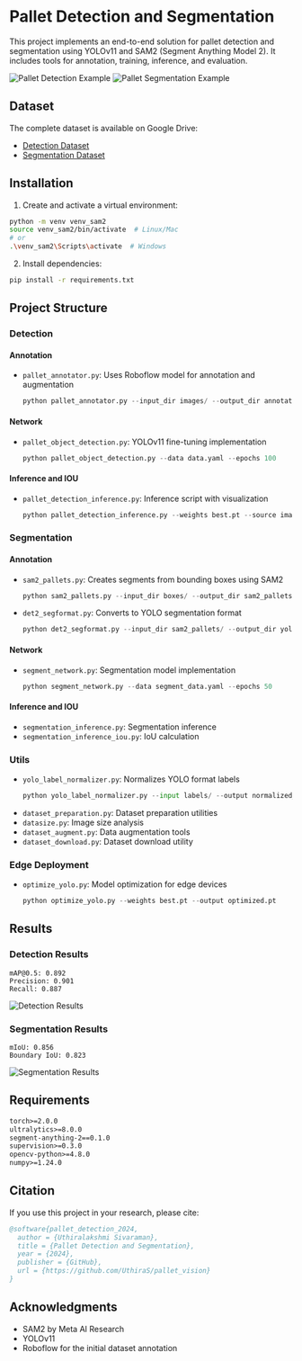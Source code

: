 # Pallet Detection and Segmentation

This project implements an end-to-end solution for pallet detection and segmentation using YOLOv11 and SAM2 (Segment Anything Model 2). It includes tools for annotation, training, inference, and evaluation.

![Pallet Detection Example](results/aug_pallet_287.jpg)
![Pallet Segmentation Example](results/vis_pallet_337.png)

## Dataset

The complete dataset is available on Google Drive:
- [Detection Dataset](https://drive.google.com/drive/folders/xxx)
- [Segmentation Dataset](https://drive.google.com/drive/folders/xxx)

## Installation

1. Create and activate a virtual environment:
```bash
python -m venv venv_sam2
source venv_sam2/bin/activate  # Linux/Mac
# or
.\venv_sam2\Scripts\activate  # Windows
```

2. Install dependencies:
```bash
pip install -r requirements.txt
```

## Project Structure

### Detection

#### Annotation
- `pallet_annotator.py`: Uses Roboflow model for annotation and augmentation
  ```python
  python pallet_annotator.py --input_dir images/ --output_dir annotations/
  ```

#### Network
- `pallet_object_detection.py`: YOLOv11 fine-tuning implementation
  ```python
  python pallet_object_detection.py --data data.yaml --epochs 100
  ```

#### Inference and IOU
- `pallet_detection_inference.py`: Inference script with visualization
  ```python
  python pallet_detection_inference.py --weights best.pt --source images/
  ```

### Segmentation

#### Annotation
- `sam2_pallets.py`: Creates segments from bounding boxes using SAM2
  ```python
  python sam2_pallets.py --input_dir boxes/ --output_dir sam2_pallets/
  ```
- `det2_segformat.py`: Converts to YOLO segmentation format
  ```python
  python det2_segformat.py --input_dir sam2_pallets/ --output_dir yolo_segments/
  ```

#### Network
- `segment_network.py`: Segmentation model implementation
  ```python
  python segment_network.py --data segment_data.yaml --epochs 50
  ```

#### Inference and IOU
- `segmentation_inference.py`: Segmentation inference
- `segmentation_inference_iou.py`: IoU calculation

### Utils

- `yolo_label_normalizer.py`: Normalizes YOLO format labels
  ```python
  python yolo_label_normalizer.py --input labels/ --output normalized_labels/
  ```
- `dataset_preparation.py`: Dataset preparation utilities
- `datasize.py`: Image size analysis
- `dataset_augment.py`: Data augmentation tools
- `dataset_download.py`: Dataset download utility

### Edge Deployment

- `optimize_yolo.py`: Model optimization for edge devices
  ```python
  python optimize_yolo.py --weights best.pt --output optimized.pt
  ```

## Results

### Detection Results
```
mAP@0.5: 0.892
Precision: 0.901
Recall: 0.887
```

![Detection Results](results/aug_pallet_105.jpg)

### Segmentation Results
```
mIoU: 0.856
Boundary IoU: 0.823
```

![Segmentation Results](results/vis_pallet_381.png)

## Requirements

```txt
torch>=2.0.0
ultralytics>=8.0.0
segment-anything-2==0.1.0
supervision>=0.3.0
opencv-python>=4.8.0
numpy>=1.24.0
```

## Citation

If you use this project in your research, please cite:
```bibtex
@software{pallet_detection_2024,
  author = {Uthiralakshmi Sivaraman},
  title = {Pallet Detection and Segmentation},
  year = {2024},
  publisher = {GitHub},
  url = {https://github.com/UthiraS/pallet_vision}
}
```



## Acknowledgments

- SAM2 by Meta AI Research
- YOLOv11
- Roboflow for the initial dataset annotation